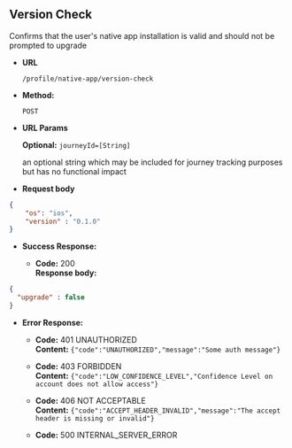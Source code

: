 Version Check
----
  Confirms that the user's native app installation is valid and should not be prompted to upgrade

* **URL**

  `/profile/native-app/version-check`

* **Method:**

  `POST`

*  **URL Params**

   **Optional:**
   `journeyId=[String]`

    an optional string which may be included for journey tracking purposes but has no functional impact
    
*  **Request body**

```json
{
    "os": "ios",
    "version" : "0.1.0"
}
```

* **Success Response:**

  * **Code:** 200 <br />
    **Response body:**

```json
{
  "upgrade" : false
}
```

* **Error Response:**

  * **Code:** 401 UNAUTHORIZED <br />
    **Content:** `{"code":"UNAUTHORIZED","message":"Some auth message"}`

  * **Code:** 403 FORBIDDEN <br />
    **Content:** `{"code":"LOW_CONFIDENCE_LEVEL","Confidence Level on account does not allow access"}`

  * **Code:** 406 NOT ACCEPTABLE <br />
    **Content:** `{"code":"ACCEPT_HEADER_INVALID","message":"The accept header is missing or invalid"}`

  * **Code:** 500 INTERNAL_SERVER_ERROR <br />


